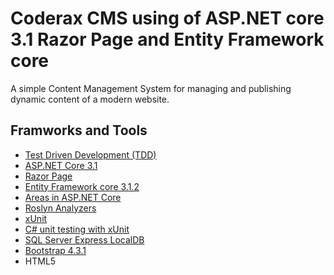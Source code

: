 # Coderax CMS using of ASP.NET core 3.1 Razor Page and Entity Framework core
A simple Content Management System for managing and publishing dynamic content of a modern website.

## Framworks and Tools
 - [Test Driven Development (TDD)](https://deviq.com/test-driven-development/)
 - [ASP.NET Core 3.1](https://docs.microsoft.com/en-us/aspnet/core/getting-started/?view=aspnetcore-3.1&tabs=windows)
 - [Razor Page](https://docs.microsoft.com/en-us/aspnet/core/tutorials/razor-pages/?view=aspnetcore-3.1)
 - [Entity Framework core 3.1.2](https://www.nuget.org/packages/Microsoft.EntityFrameworkCore.SqlServer/3.1.2)
 - [Areas in ASP.NET Core](https://docs.microsoft.com/en-us/aspnet/core/mvc/controllers/areas?view=aspnetcore-3.1)
 - [Roslyn Analyzers](https://www.nuget.org/packages/Microsoft.CodeAnalysis.FxCopAnalyzers/2.9.8)
 - [xUnit](https://xunit.net/)
 - [C# unit testing with xUnit](https://docs.microsoft.com/en-us/dotnet/core/testing/unit-testing-with-dotnet-test)
 - [SQL Server Express LocalDB](https://docs.microsoft.com/en-us/sql/database-engine/configure-windows/sql-server-express-localdb?view=sql-server-ver15)
 - [Bootstrap 4.3.1](https://getbootstrap.com/docs/4.3/getting-started/introduction/)
 - HTML5